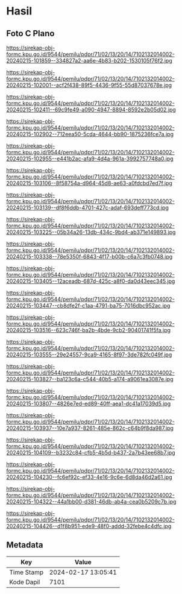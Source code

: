 # Hasil

## Foto C Plano

https://sirekap-obj-formc.kpu.go.id/9544/pemilu/pdpr/71/02/13/20/14/7102132014002-20240215-101859--334827a2-aa6e-4b83-b202-1530105f76f2.jpg

https://sirekap-obj-formc.kpu.go.id/9544/pemilu/pdpr/71/02/13/20/14/7102132014002-20240215-102001--acf2f438-89f5-4436-9f55-55d87037678e.jpg

https://sirekap-obj-formc.kpu.go.id/9544/pemilu/pdpr/71/02/13/20/14/7102132014002-20240215-102411--69c9fe49-a090-4947-8894-8592e2b05d02.jpg

https://sirekap-obj-formc.kpu.go.id/9544/pemilu/pdpr/71/02/13/20/14/7102132014002-20240215-102902--712eea50-5cda-4644-bb90-1875236fce7a.jpg

https://sirekap-obj-formc.kpu.go.id/9544/pemilu/pdpr/71/02/13/20/14/7102132014002-20240215-102955--e441b2ac-afa9-4d4a-961a-3992757748a0.jpg

https://sirekap-obj-formc.kpu.go.id/9544/pemilu/pdpr/71/02/13/20/14/7102132014002-20240215-103106--8f58754a-d964-45d8-ae63-a0fdcbd7ed7f.jpg

https://sirekap-obj-formc.kpu.go.id/9544/pemilu/pdpr/71/02/13/20/14/7102132014002-20240215-103139--df8f6ddb-4701-427c-adaf-693deff773cd.jpg

https://sirekap-obj-formc.kpu.go.id/9544/pemilu/pdpr/71/02/13/20/14/7102132014002-20240215-103225--05b34a26-13db-434c-9bd4-ab371e149893.jpg

https://sirekap-obj-formc.kpu.go.id/9544/pemilu/pdpr/71/02/13/20/14/7102132014002-20240215-103338--78e5350f-6843-4f17-b00b-c6a7c3fb0748.jpg

https://sirekap-obj-formc.kpu.go.id/9544/pemilu/pdpr/71/02/13/20/14/7102132014002-20240215-103405--12aceadb-687d-425c-a8f0-da0d43eec345.jpg

https://sirekap-obj-formc.kpu.go.id/9544/pemilu/pdpr/71/02/13/20/14/7102132014002-20240215-103447--cb8dfe2f-c1aa-4791-ba75-7016dbc952ac.jpg

https://sirekap-obj-formc.kpu.go.id/9544/pemilu/pdpr/71/02/13/20/14/7102132014002-20240215-103516--623c746f-ba2b-4bde-9cb2-90401741f5fa.jpg

https://sirekap-obj-formc.kpu.go.id/9544/pemilu/pdpr/71/02/13/20/14/7102132014002-20240215-103555--29e24557-9ca9-4165-8f97-3de782fc049f.jpg

https://sirekap-obj-formc.kpu.go.id/9544/pemilu/pdpr/71/02/13/20/14/7102132014002-20240215-103827--ba123c6a-c544-40b5-a174-a9061ea3087e.jpg

https://sirekap-obj-formc.kpu.go.id/9544/pemilu/pdpr/71/02/13/20/14/7102132014002-20240215-103807--4826e7ed-ed89-40ff-aea1-dc41a17039d5.jpg

https://sirekap-obj-formc.kpu.go.id/9544/pemilu/pdpr/71/02/13/20/14/7102132014002-20240215-103937--10e7a937-8261-485e-862c-c64b9f8da987.jpg

https://sirekap-obj-formc.kpu.go.id/9544/pemilu/pdpr/71/02/13/20/14/7102132014002-20240215-104109--b3232c84-cfb5-4b5d-b437-2a7b43ee68b7.jpg

https://sirekap-obj-formc.kpu.go.id/9544/pemilu/pdpr/71/02/13/20/14/7102132014002-20240215-104230--fc6ef92c-ef33-4e16-9c6e-6d8da46d2a61.jpg

https://sirekap-obj-formc.kpu.go.id/9544/pemilu/pdpr/71/02/13/20/14/7102132014002-20240215-104322--44a1bb00-d381-46db-ab4a-cea0b5209c7b.jpg

https://sirekap-obj-formc.kpu.go.id/9544/pemilu/pdpr/71/02/13/20/14/7102132014002-20240215-104426--d1f8b951-ede9-48f0-addd-32febe4c4dfc.jpg


## Metadata

| Key        | Value               |
| ---------- | ------------------- |
| Time Stamp | 2024-02-17 13:05:41 |
| Kode Dapil | 7101                |



